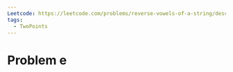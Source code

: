 ```yaml
---
Leetcode: https://leetcode.com/problems/reverse-vowels-of-a-string/description/
tags:
  - TwoPoints
---
```

# Problem e